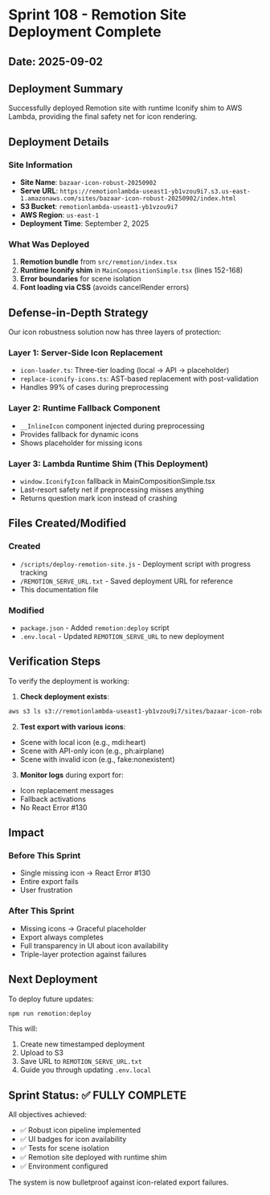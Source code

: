 # Sprint 108 - Remotion Site Deployment Complete

## Date: 2025-09-02

## Deployment Summary
Successfully deployed Remotion site with runtime Iconify shim to AWS Lambda, providing the final safety net for icon rendering.

## Deployment Details

### Site Information
- **Site Name**: `bazaar-icon-robust-20250902`
- **Serve URL**: `https://remotionlambda-useast1-yb1vzou9i7.s3.us-east-1.amazonaws.com/sites/bazaar-icon-robust-20250902/index.html`
- **S3 Bucket**: `remotionlambda-useast1-yb1vzou9i7`
- **AWS Region**: `us-east-1`
- **Deployment Time**: September 2, 2025

### What Was Deployed
1. **Remotion bundle** from `src/remotion/index.tsx`
2. **Runtime Iconify shim** in `MainCompositionSimple.tsx` (lines 152-168)
3. **Error boundaries** for scene isolation
4. **Font loading via CSS** (avoids cancelRender errors)

## Defense-in-Depth Strategy

Our icon robustness solution now has three layers of protection:

### Layer 1: Server-Side Icon Replacement
- `icon-loader.ts`: Three-tier loading (local → API → placeholder)
- `replace-iconify-icons.ts`: AST-based replacement with post-validation
- Handles 99% of cases during preprocessing

### Layer 2: Runtime Fallback Component
- `__InlineIcon` component injected during preprocessing
- Provides fallback for dynamic icons
- Shows placeholder for missing icons

### Layer 3: Lambda Runtime Shim (This Deployment)
- `window.IconifyIcon` fallback in MainCompositionSimple.tsx
- Last-resort safety net if preprocessing misses anything
- Returns question mark icon instead of crashing

## Files Created/Modified

### Created
- `/scripts/deploy-remotion-site.js` - Deployment script with progress tracking
- `/REMOTION_SERVE_URL.txt` - Saved deployment URL for reference
- This documentation file

### Modified
- `package.json` - Added `remotion:deploy` script
- `.env.local` - Updated `REMOTION_SERVE_URL` to new deployment

## Verification Steps

To verify the deployment is working:

1. **Check deployment exists**:
```bash
aws s3 ls s3://remotionlambda-useast1-yb1vzou9i7/sites/bazaar-icon-robust-20250902/
```

2. **Test export with various icons**:
- Scene with local icon (e.g., mdi:heart)
- Scene with API-only icon (e.g., ph:airplane)
- Scene with invalid icon (e.g., fake:nonexistent)

3. **Monitor logs** during export for:
- Icon replacement messages
- Fallback activations
- No React Error #130

## Impact

### Before This Sprint
- Single missing icon → React Error #130
- Entire export fails
- User frustration

### After This Sprint
- Missing icons → Graceful placeholder
- Export always completes
- Full transparency in UI about icon availability
- Triple-layer protection against failures

## Next Deployment

To deploy future updates:
```bash
npm run remotion:deploy
```

This will:
1. Create new timestamped deployment
2. Upload to S3
3. Save URL to `REMOTION_SERVE_URL.txt`
4. Guide you through updating `.env.local`

## Sprint Status: ✅ FULLY COMPLETE

All objectives achieved:
- ✅ Robust icon pipeline implemented
- ✅ UI badges for icon availability
- ✅ Tests for scene isolation
- ✅ Remotion site deployed with runtime shim
- ✅ Environment configured

The system is now bulletproof against icon-related export failures.